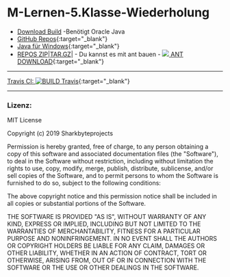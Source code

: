 # M-Lernen-5.Klasse-Wiederholung 

- [Download Build](https://github.com/Sharkbyteprojects/M-Lernen--5.Klasse-Wiederholung/releases/download/JAR/M-Lernen.jar) -Benötigt Oracle Java
- [GitHub Repos](https://github.com/Sharkbyteprojects/M-Lernen--5.Klasse-Wiederholung){:target="_blank"}
- [Java für Windows](https://www.java.com/de/){:target="_blank"}
- [REPOS ZIP](https://github.com/Sharkbyteprojects/M-Lernen--5.Klasse-Wiederholung/archive/master.zip)|[TAR.GZ](https://github.com/Sharkbyteprojects/M-Lernen--5.Klasse-Wiederholung/archive/master.tar.gz)| - Du kannst es mit ant bauen - [![](https://ant.apache.org/images/project-logo.gif) ANT DOWNLOAD](https://www.apache.org/dist/ant/binaries/){:target="_blank"}

---
[Travis CI: ![BUILD Travis](https://api.travis-ci.org/Sharkbyteprojects/M-Lernen--5.Klasse-Wiederholung.svg?branch=master)](https://travis-ci.org/Sharkbyteprojects/M-Lernen--5.Klasse-Wiederholung){:target="_blank"}

---
### Lizenz:
MIT License

Copyright (c) 2019 Sharkbyteprojects

Permission is hereby granted, free of charge, to any person obtaining a copy
of this software and associated documentation files (the "Software"), to deal
in the Software without restriction, including without limitation the rights
to use, copy, modify, merge, publish, distribute, sublicense, and/or sell
copies of the Software, and to permit persons to whom the Software is
furnished to do so, subject to the following conditions:

The above copyright notice and this permission notice shall be included in all
copies or substantial portions of the Software.

THE SOFTWARE IS PROVIDED "AS IS", WITHOUT WARRANTY OF ANY KIND, EXPRESS OR
IMPLIED, INCLUDING BUT NOT LIMITED TO THE WARRANTIES OF MERCHANTABILITY,
FITNESS FOR A PARTICULAR PURPOSE AND NONINFRINGEMENT. IN NO EVENT SHALL THE
AUTHORS OR COPYRIGHT HOLDERS BE LIABLE FOR ANY CLAIM, DAMAGES OR OTHER
LIABILITY, WHETHER IN AN ACTION OF CONTRACT, TORT OR OTHERWISE, ARISING FROM,
OUT OF OR IN CONNECTION WITH THE SOFTWARE OR THE USE OR OTHER DEALINGS IN THE
SOFTWARE.
